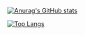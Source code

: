 [![Anurag's GitHub stats](https://github-readme-stats.vercel.app/api?username=takumines&count_private=true)](https://github.com/anuraghazra/github-readme-stats)  
  
[![Top Langs](https://github-readme-stats.vercel.app/api/top-langs/?username=takumines&hide=Blade,htnl?&layout=compact&langs_count=6)](https://github.com/anuraghazra/github-readme-stats)
